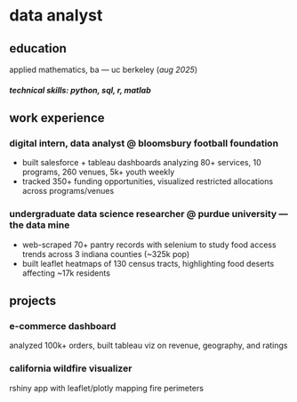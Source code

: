 # data analyst  

## education  
applied mathematics, ba — uc berkeley (_aug 2025_)  

##### technical skills: python, sql, r, matlab

## work experience  
### digital intern, data analyst @ bloomsbury football foundation  
- built salesforce + tableau dashboards analyzing 80+ services, 10 programs, 260 venues, 5k+ youth weekly  
- tracked 350+ funding opportunities, visualized restricted allocations across programs/venues  
### undergraduate data science researcher @ purdue university — the data mine  
- web-scraped 70+ pantry records with selenium to study food access trends across 3 indiana counties (~325k pop)  
- built leaflet heatmaps of 130 census tracts, highlighting food deserts affecting ~17k residents  

## projects  
### e-commerce dashboard  
analyzed 100k+ orders, built tableau viz on revenue, geography, and ratings  

### california wildfire visualizer  
rshiny app with leaflet/plotly mapping fire perimeters  
